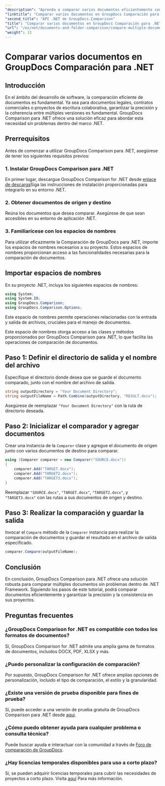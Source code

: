 ```yaml
---
"description": "Aprenda a comparar varios documentos eficientemente con GroupDocs Comparison para .NET. Siga nuestra guía paso a paso para una integración fluida."
"linktitle": "Comparar varios documentos en GroupDocs Comparación para .NET"
"second_title": "API .NET de GroupDocs.Comparison"
"title": "Comparar varios documentos en GroupDocs Comparación para .NET"
"url": "/es/net/documents-and-folder-comparison/compare-multiple-documents-dotnet/"
"weight": 13
---
```


# Comparar varios documentos en GroupDocs Comparación para .NET

## Introducción
En el ámbito del desarrollo de software, la comparación eficiente de documentos es fundamental. Ya sea para documentos legales, contratos comerciales o proyectos de escritura colaborativa, garantizar la precisión y la coherencia entre múltiples versiones es fundamental. GroupDocs Comparison para .NET ofrece una solución eficaz para abordar esta necesidad sin problemas dentro del marco .NET.
## Prerrequisitos
Antes de comenzar a utilizar GroupDocs Comparison para .NET, asegúrese de tener los siguientes requisitos previos:
### 1. Instalar GroupDocs Comparison para .NET
En primer lugar, descargue GroupDocs Comparison for .NET desde [enlace de descarga](https://releases.groupdocs.com/comparison/net/)Siga las instrucciones de instalación proporcionadas para integrarlo en su entorno .NET.
### 2. Obtener documentos de origen y destino
Reúna los documentos que desea comparar. Asegúrese de que sean accesibles en su entorno de aplicación .NET.
### 3. Familiarícese con los espacios de nombres
Para utilizar eficazmente la Comparación de GroupDocs para .NET, importe los espacios de nombres necesarios a su proyecto. Estos espacios de nombres proporcionan acceso a las funcionalidades necesarias para la comparación de documentos.

## Importar espacios de nombres
En su proyecto .NET, incluya los siguientes espacios de nombres:

```csharp
using System;
using System.IO;
using GroupDocs.Comparison;
using GroupDocs.Comparison.Options;
```
Este espacio de nombres permite operaciones relacionadas con la entrada y salida de archivos, cruciales para el manejo de documentos.

Este espacio de nombres otorga acceso a las clases y métodos proporcionados por GroupDocs Comparison para .NET, lo que facilita las operaciones de comparación de documentos.
## Paso 1: Definir el directorio de salida y el nombre del archivo
Especifique el directorio donde desea que se guarde el documento comparado, junto con el nombre del archivo de salida.
```csharp
string outputDirectory = "Your Document Directory";
string outputFileName = Path.Combine(outputDirectory, "RESULT.docx");
```
Asegúrese de reemplazar `"Your Document Directory"` con la ruta de directorio deseada.
## Paso 2: Inicializar el comparador y agregar documentos
Crear una instancia de la `Comparer` clase y agregue el documento de origen junto con varios documentos de destino para comparar.
```csharp
using (Comparer comparer = new Comparer("SOURCE.docx"))
{
    comparer.Add("TARGET.docx");
    comparer.Add("TARGET2.docx");
    comparer.Add("TARGET3.docx");
}
```
Reemplazar `"SOURCE.docx"`, `"TARGET.docx"`, `"TARGET2.docx"`, y `"TARGET3.docx"` con las rutas a sus documentos de origen y destino.
## Paso 3: Realizar la comparación y guardar la salida
Invocar el `Compare` método de la `Comparer` instancia para realizar la comparación de documentos y guardar el resultado en el archivo de salida especificado.
```csharp
comparer.Compare(outputFileName);
```

## Conclusión
En conclusión, GroupDocs Comparison para .NET ofrece una solución robusta para comparar múltiples documentos sin problemas dentro de .NET Framework. Siguiendo los pasos de este tutorial, podrá comparar documentos eficientemente y garantizar la precisión y la consistencia en sus proyectos.
## Preguntas frecuentes
### ¿GroupDocs Comparison for .NET es compatible con todos los formatos de documentos?
Sí, GroupDocs Comparison for .NET admite una amplia gama de formatos de documentos, incluidos DOCX, PDF, XLSX y más.
### ¿Puedo personalizar la configuración de comparación?
Por supuesto, GroupDocs Comparison for .NET ofrece amplias opciones de personalización, incluido el tipo de comparación, el estilo y la granularidad.
### ¿Existe una versión de prueba disponible para fines de prueba?
Sí, puede acceder a una versión de prueba gratuita de GroupDocs Comparison para .NET desde [aquí](https://releases.groupdocs.com/).
### ¿Cómo puedo obtener ayuda para cualquier problema o consulta técnica?
Puede buscar ayuda e interactuar con la comunidad a través de [Foro de comparación de GroupDocs](https://forum.groupdocs.com/c/comparison/12).
### ¿Hay licencias temporales disponibles para uso a corto plazo?
Sí, se pueden adquirir licencias temporales para cubrir las necesidades de proyectos a corto plazo. Visita [aquí](https://purchase.groupdocs.com/temporary-license/) Para más información.